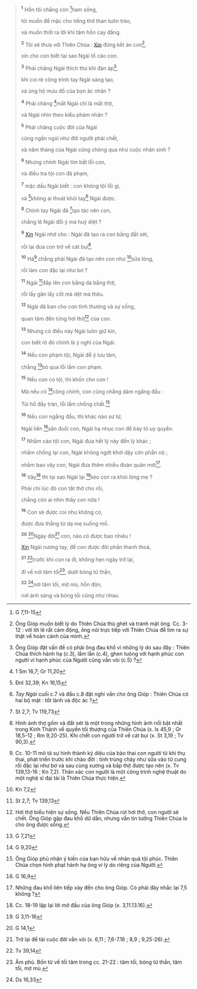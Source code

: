 > <sup><b>1</b></sup> Hồn tôi chẳng còn [^1@-35790360-ffd6-465e-85d7-26bfc8f910fb]ham sống,
>
> tôi muốn để mặc cho tiếng thở than tuôn trào,
>
> và muốn thốt ra lời khi tâm hồn cay đắng.
>
> <sup><b>2</b></sup> Tôi sẽ thưa với Thiên Chúa : [Xin]() đừng kết án con[^1-35790360-ffd6-465e-85d7-26bfc8f910fb],
>
> xin cho con biết tại sao Ngài tố cáo con.
>
> <sup><b>3</b></sup> Phải chăng Ngài thích thú khi đàn áp[^2-35790360-ffd6-465e-85d7-26bfc8f910fb],
>
> khi coi rẻ công trình tay Ngài sáng tạo,
>
> và ủng hộ mưu đồ của bọn ác nhân ?
>
> <sup><b>4</b></sup> Phải chăng [^2@-35790360-ffd6-465e-85d7-26bfc8f910fb]mắt Ngài chỉ là mắt thịt,
>
> và Ngài nhìn theo kiểu phàm nhân ?
>
> <sup><b>5</b></sup> Phải chăng cuộc đời của Ngài
>
> cũng ngắn ngủi như đời người phải chết,
>
> và năm tháng của Ngài cũng chóng qua như cuộc nhân sinh ?
>
> <sup><b>6</b></sup> Nhưng chính Ngài tìm bắt lỗi con,
>
> và điều tra tội con đã phạm,
>
> <sup><b>7</b></sup> mặc dầu Ngài biết : con không tội lỗi gì,
>
> và [^3@-35790360-ffd6-465e-85d7-26bfc8f910fb]không ai thoát khỏi tay[^3-35790360-ffd6-465e-85d7-26bfc8f910fb] Ngài được.
>
> <sup><b>8</b></sup> Chính tay Ngài đã [^4@-35790360-ffd6-465e-85d7-26bfc8f910fb]tạo tác nên con,
>
> chẳng lẽ Ngài đổi ý mà huỷ diệt ?
>
> <sup><b>9</b></sup> [Xin]() Ngài nhớ cho : Ngài đã tạo ra con bằng đất sét,
>
> rồi lại đưa con trở về cát bụi[^4-35790360-ffd6-465e-85d7-26bfc8f910fb].
>
> <sup><b>10</b></sup> Há[^5-35790360-ffd6-465e-85d7-26bfc8f910fb] chẳng phải Ngài đã tạo nên con như [^5@-35790360-ffd6-465e-85d7-26bfc8f910fb]sữa lỏng,
>
> rồi làm con đặc lại như bơ ?
>
> <sup><b>11</b></sup> Ngài [^6@-35790360-ffd6-465e-85d7-26bfc8f910fb]đắp lên con bằng da bằng thịt,
>
> rồi lấy gân lấy cốt mà dệt mà thêu.
>
> <sup><b>12</b></sup> Ngài đã ban cho con tình thương và sự sống,
>
> quan tâm đến từng hơi thở[^6-35790360-ffd6-465e-85d7-26bfc8f910fb] của con.
>
> <sup><b>13</b></sup> Nhưng có điều này Ngài luôn giữ kín,
>
> con biết rõ đó chính là ý nghĩ của Ngài.
>
> <sup><b>14</b></sup> Nếu con phạm tội, Ngài để ý lưu tâm,
>
> chẳng [^7@-35790360-ffd6-465e-85d7-26bfc8f910fb]bỏ qua lỗi lầm con phạm.
>
> <sup><b>15</b></sup> Nếu con có tội, thì khốn cho con !
>
> Mà nếu có [^8@-35790360-ffd6-465e-85d7-26bfc8f910fb]công chính, con cũng chẳng dám ngẩng đầu :
>
> Tủi hổ đầy tràn, lỗi lầm chồng chất.[^7-35790360-ffd6-465e-85d7-26bfc8f910fb]
>
> <sup><b>16</b></sup> Nếu con ngẩng đầu, thì khác nào sư tử,
>
> Ngài liền [^9@-35790360-ffd6-465e-85d7-26bfc8f910fb]săn đuổi con, Ngài hạ nhục con để bày tỏ uy quyền.
>
> <sup><b>17</b></sup> Nhằm cáo tội con, Ngài đưa hết lý này đến lý khác ;
>
> nhằm chống lại con, Ngài không ngớt khơi dậy cơn phẫn nộ ;
>
> nhằm bao vây con, Ngài đưa thêm nhiều đoàn quân mới[^8-35790360-ffd6-465e-85d7-26bfc8f910fb].
>
> <sup><b>18</b></sup> Vậy[^9-35790360-ffd6-465e-85d7-26bfc8f910fb] thì tại sao Ngài lại [^10@-35790360-ffd6-465e-85d7-26bfc8f910fb]kéo con ra khỏi lòng mẹ ?
>
> Phải chi lúc đó con tắt thở cho rồi,
>
> chẳng còn ai nhìn thấy con nữa !
>
> <sup><b>19</b></sup> Con sẽ được coi như không có,
>
> được đưa thẳng từ dạ mẹ xuống mồ.
>
> <sup><b>20</b></sup> [^11@-35790360-ffd6-465e-85d7-26bfc8f910fb]Ngày đời[^10-35790360-ffd6-465e-85d7-26bfc8f910fb] con, nào có được bao nhiêu !
>
> [Xin]() Ngài nương tay, để con được đôi phần thanh thoả,
>
> <sup><b>21</b></sup> [^12@-35790360-ffd6-465e-85d7-26bfc8f910fb]trước khi con ra đi, không hẹn ngày trở lại,
>
> đi về nơi tăm tối[^11-35790360-ffd6-465e-85d7-26bfc8f910fb], dưới bóng tử thần,
>
> <sup><b>22</b></sup> [^13@-35790360-ffd6-465e-85d7-26bfc8f910fb]nơi tăm tối, mịt mù, hỗn độn,
>
> nơi ánh sáng và bóng tối cũng như nhau.

[^1-35790360-ffd6-465e-85d7-26bfc8f910fb]: Ông Gióp muốn biết lý do Thiên Chúa thù ghét và tránh mặt ông. Cc. 3-12 : với lời lẽ rất cảm động, ông nói trực tiếp với Thiên Chúa để tìm ra sự thật về hoàn cảnh của mình.

[^2-35790360-ffd6-465e-85d7-26bfc8f910fb]: Ông Gióp đặt vấn đề có phải ông đau khổ vì những lý do sau đây : Thiên Chúa thích hành hạ (c.3), lầm lẫn (c.4), ghen tuông với hạnh phúc con người vì hạnh phúc của Người cũng vắn vỏi (c.5) ?

[^3-35790360-ffd6-465e-85d7-26bfc8f910fb]: _Tay Ngài_ cuối c.7 và đầu c.8 đặt nghi vấn cho ông Gióp : Thiên Chúa có hai bộ mặt : tốt lành và độc ác ?

[^4-35790360-ffd6-465e-85d7-26bfc8f910fb]: Hình ảnh thợ gốm và đất sét là một trong những hình ảnh nổi bật nhất trong Kinh Thánh về quyền tối thượng của Thiên Chúa (x. Is 45,9 ; Gr 18,5-12 ; Rm 9,20-25). Khi chết con người trở về cát bụi (x. St 3,19 ; Tv 90,3).

[^5-35790360-ffd6-465e-85d7-26bfc8f910fb]: Cc. 10-11 mô tả sự hình thành kỳ diệu của bào thai con người từ khi thụ thai, phát triển trước khi chào đời : tinh trùng chảy như sữa vào tử cung rồi đặc lại như bơ và sau cùng xương và bắp thịt được tạo nên (x. Tv 139,13-16 ; Kn 7,2). Thân xác con người là một công trình nghệ thuật do một nghệ sĩ đại tài là Thiên Chúa thực hiện.

[^6-35790360-ffd6-465e-85d7-26bfc8f910fb]: Hơi thở biểu hiện sự sống. Nếu Thiên Chúa rút hơi thở, con người sẽ chết. Ông Gióp gặp đau khổ dữ dằn, nhưng vẫn tin tưởng Thiên Chúa lo cho ông được sống.

[^7-35790360-ffd6-465e-85d7-26bfc8f910fb]: Ông Gióp phủ nhận ý kiến của bạn hữu về nhân quả tội phúc. Thiên Chúa chọn hình phạt hành hạ ông vì lý do riêng của Người.

[^8-35790360-ffd6-465e-85d7-26bfc8f910fb]: Những đau khổ liên tiếp xảy đến cho ông Gióp. Có phải đây nhắc lại 7,5 không ?

[^9-35790360-ffd6-465e-85d7-26bfc8f910fb]: Cc. 18-19 lặp lại lời mở đầu của ông Gióp (x. 3,11.13.16).

[^10-35790360-ffd6-465e-85d7-26bfc8f910fb]: Trở lại đề tài cuộc đời vắn vỏi (x. 6,11 ; 7,6-7.16 ; 8,9 ; 9,25-26).

[^11-35790360-ffd6-465e-85d7-26bfc8f910fb]: Âm phủ. Bốn từ về tối tăm trong cc. 21-22 : tăm tối, bóng tử thần, tăm tối, mịt mù.

[^1@-35790360-ffd6-465e-85d7-26bfc8f910fb]: G 7,11-15

[^2@-35790360-ffd6-465e-85d7-26bfc8f910fb]: 1 Sm 16,7; Gr 11,20

[^3@-35790360-ffd6-465e-85d7-26bfc8f910fb]: Đnl 32,39; Kn 16,15

[^4@-35790360-ffd6-465e-85d7-26bfc8f910fb]: St 2,7; Tv 119,73

[^5@-35790360-ffd6-465e-85d7-26bfc8f910fb]: Kn 7,2

[^6@-35790360-ffd6-465e-85d7-26bfc8f910fb]: St 2,7; Tv 139,13

[^7@-35790360-ffd6-465e-85d7-26bfc8f910fb]: G 7,21

[^8@-35790360-ffd6-465e-85d7-26bfc8f910fb]: G 9,20

[^9@-35790360-ffd6-465e-85d7-26bfc8f910fb]: G 16,9

[^10@-35790360-ffd6-465e-85d7-26bfc8f910fb]: G 3,11-16

[^11@-35790360-ffd6-465e-85d7-26bfc8f910fb]: G 14,1

[^12@-35790360-ffd6-465e-85d7-26bfc8f910fb]: Tv 39,14

[^13@-35790360-ffd6-465e-85d7-26bfc8f910fb]: Ds 16,33
